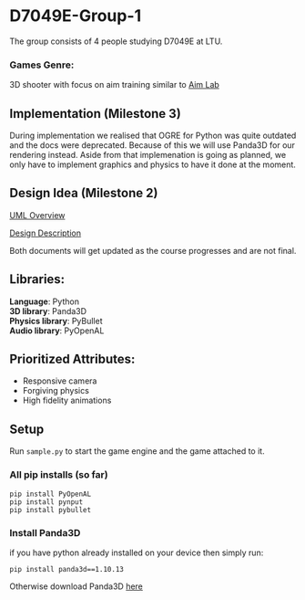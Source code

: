 # D7049E-Group-1
The group consists of 4 people studying D7049E at LTU.

### Games Genre:
3D shooter with focus on aim training similar to [Aim Lab](https://aimlab.gg/)

## Implementation (Milestone 3)
During implementation we realised that OGRE for Python was quite outdated and the docs were deprecated. Because of this we will use Panda3D for our rendering instead.
Aside from that implemenation is going as planned, we only have to implement graphics and physics to have it done at the moment.

## Design Idea (Milestone 2)

[UML Overview](https://drive.google.com/file/d/1ZiK6dv3DAgfk3j_JF3WzqF3ae29eIMVa/view?usp=sharing)

[Design Description](https://docs.google.com/document/d/10KdjgH7jCUT3FOrPdMxzWrG1XPnNNLA3hUT4Ol3CqTc/edit?usp=sharing)

Both documents will get updated as the course progresses and are not final.

## Libraries:
**Language**: Python <br />
**3D library**: Panda3D <br />
**Physics library**: PyBullet <br />
**Audio library**: PyOpenAL <br />

## Prioritized Attributes:
* Responsive camera <br />
* Forgiving physics <br />
* High fidelity animations

## Setup

Run `sample.py` to start the game engine and the game attached to it.

### All pip installs (so far)
```
pip install PyOpenAL
pip install pynput
pip install pybullet
```

### Install Panda3D

if you have python already installed on your device then simply run:
```
pip install panda3d==1.10.13
```
Otherwise download Panda3D [here](https://docs.panda3d.org/1.10/python/introduction/installation-windows)
